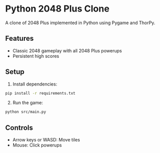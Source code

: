 # Python 2048 Plus Clone

A clone of 2048 Plus implemented in Python using Pygame and ThorPy.

## Features
- Classic 2048 gameplay with all 2048 Plus powerups
- Persistent high scores

## Setup
1. Install dependencies:
```bash
pip install -r requirements.txt
```

2. Run the game:
```bash
python src/main.py
```

## Controls
- Arrow keys or WASD: Move tiles
- Mouse: Click powerups
